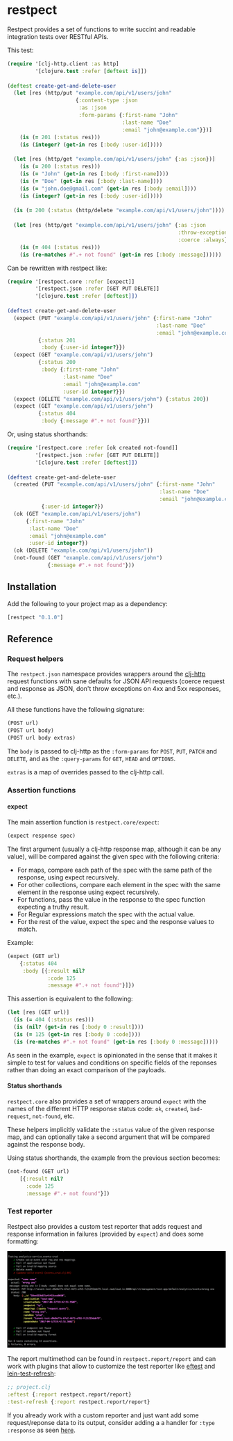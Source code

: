 # restpect

Restpect provides a set of functions to write succint and readable
integration tests over RESTful APIs.

This test:

```clojure
(require '[clj-http.client :as http]
         '[clojure.test :refer [deftest is]])

(deftest create-get-and-delete-user
  (let [res (http/put "example.com/api/v1/users/john"
                      {:content-type :json
                       :as :json
                       :form-params {:first-name "John"
                                     :last-name "Doe"
                                     :email "john@example.com"}})]
    (is (= 201 (:status res)))
    (is (integer? (get-in res [:body :user-id]))))

  (let [res (http/get "example.com/api/v1/users/john" {:as :json})]
    (is (= 200 (:status res)))
    (is (= "John" (get-in res [:body :first-name])))
    (is (= "Doe" (get-in res [:body :last-name])))
    (is (= "john.doe@gmail.com" (get-in res [:body :email])))
    (is (integer? (get-in res [:body :user-id]))))

  (is (= 200 (:status (http/delete "example.com/api/v1/users/john"))))

  (let [res (http/get "example.com/api/v1/users/john" {:as :json
                                                       :throw-exceptions false
                                                       :coerce :always})]
    (is (= 404 (:status res)))
    (is (re-matches #".+ not found" (get-in res [:body :message])))))
```

Can be rewritten with restpect like:

``` clojure
(require '[restpect.core :refer [expect]]
         '[restpect.json :refer [GET PUT DELETE]]
         '[clojure.test :refer [deftest]])

(deftest create-get-and-delete-user
  (expect (PUT "example.com/api/v1/users/john" {:first-name "John"
                                                :last-name "Doe"
                                                :email "john@example.com"})
          {:status 201
           :body {:user-id integer?}})
  (expect (GET "example.com/api/v1/users/john")
          {:status 200
           :body {:first-name "John"
                  :last-name "Doe"
                  :email "john@example.com"
                  :user-id integer?}})
  (expect (DELETE "example.com/api/v1/users/john") {:status 200})
  (expect (GET "example.com/api/v1/users/john")
          {:status 404
           :body {:message #".+ not found"}}))
```

Or, using status shorthands:

``` clojure
(require '[restpect.core :refer [ok created not-found]]
         '[restpect.json :refer [GET PUT DELETE]]
         '[clojure.test :refer [deftest]])

(deftest create-get-and-delete-user
  (created (PUT "example.com/api/v1/users/john" {:first-name "John"
                                                 :last-name "Doe"
                                                 :email "john@example.com"})
           {:user-id integer?})
  (ok (GET "example.com/api/v1/users/john")
      {:first-name "John"
       :last-name "Doe"
       :email "john@example.com"
       :user-id integer?})
  (ok (DELETE "example.com/api/v1/users/john"))
  (not-found (GET "example.com/api/v1/users/john")
             {:message #".+ not found"}))
```

## Installation

Add the following to your project map as a dependency:

```clojure
[restpect "0.1.0"]
```

## Reference
### Request helpers
The `restpect.json` namespace provides wrappers around the [clj-http](https://github.com/dakrone/clj-http)
request functions with sane defaults for JSON API requests (coerce request and
response as JSON, don't throw exceptions on 4xx and 5xx responses, etc.).

All these functions have the following signature:

``` clojure
(POST url)
(POST url body)
(POST url body extras)
```

The `body` is passed to clj-http as the `:form-params` for `POST`, `PUT`, `PATCH`
and `DELETE`, and as the `:query-params` for `GET`, `HEAD` and `OPTIONS`.

`extras` is a map of overrides passed to the clj-http call.

### Assertion functions

#### expect
The main assertion function is `restpect.core/expect`:

``` clojure
(expect response spec)
```

The first argument (usually a clj-http response map, although it can be
any value), will be compared against the given spec with the following criteria:

* For maps, compare each path of the spec with the same path of the response,
using expect recursively.
* For other collections, compare each element in the spec with the same element
in the response using expect recursively.
* For functions, pass the value in the response to the spec function expecting a
truthy result.
* For Regular expressions match the spec with the actual value.
* For the rest of the value, expect the spec and the response values to match.

Example:

``` clojure
(expect (GET url)
    {:status 404
     :body [{:result nil?
             :code 125
             :message #".+ not found"}]})
```

This assertion is equivalent to the following:

``` clojure
(let [res (GET url)]
  (is (= 404 (:status res)))
  (is (nil? (get-in res [:body 0 :result])))
  (is (= 125 (get-in res [:body 0 :code])))
  (is (re-matches #".+ not found" (get-in res [:body 0 :message]))))
```

As seen in the example, `expect` is opinionated in the sense that it makes it
simple to test for values and conditions on specific fields of the reponses
rather than doing an exact comparison of the payloads.

#### Status shorthands
`restpect.core` also provides a set of wrappers around `expect` with the
names of the different HTTP response status code: `ok`, `created`, `bad-request`,
`not-found`, etc.

These helpers implicitly validate the `:status` value of the given response map,
and can optionally take a second argument that will be compared against the
response body.

Using status shorthands, the example from the previous section becomes:

``` clojure
(not-found (GET url)
    [{:result nil?
      :code 125
      :message #".+ not found"}])
```

### Test reporter

Restpect also provides a custom test reporter that adds request and response
information in failures (provided by `expect`) and does some formatting:

![example report](report.png)

The report multimethod can be found in `restpect.report/report` and can work
with plugins that allow to customize the test reporter like [eftest](https://github.com/weavejester/eftest)
and [lein-test-refresh](https://github.com/jakemcc/lein-test-refresh):

``` clojure
;; project.clj
:eftest {:report restpect.report/report}
:test-refresh {:report restpect.report/report}
```

If you already work with a custom reporter and just want add some
request/reponse data to its output, consider adding a a handler for
`:type :response` as seen [here]().
